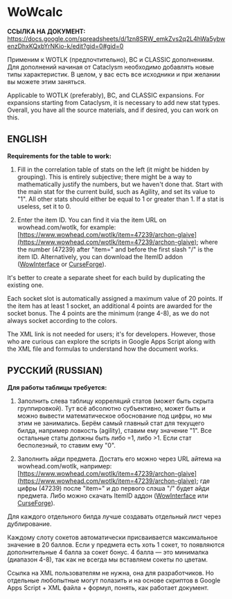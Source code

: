# WoWcalc

**ССЫЛКА НА ДОКУМЕНТ:** https://docs.google.com/spreadsheets/d/1zn8SRW_emkZvs2q2L4hWa5ybwenzDhxKQxbYrNKio-k/edit?gid=0#gid=0

Применим к WOTLK (предпочтительно), BC и CLASSIC дополнениям. Для дополнений начиная от Cataclysm необходимо добавлять новые типы характеристик. В целом, у вас есть все исходники и при желании вы можете этим заняться.

Applicable to WOTLK (preferably), BC, and CLASSIC expansions. For expansions starting from Cataclysm, it is necessary to add new stat types. Overall, you have all the source materials, and if desired, you can work on this.

## ENGLISH

**Requirements for the table to work:**

1. Fill in the correlation table of stats on the left (it might be hidden by grouping). This is entirely subjective; there might be a way to mathematically justify the numbers, but we haven't done that. Start with the main stat for the current build, such as Agility, and set its value to "1". All other stats should either be equal to 1 or greater than 1. If a stat is useless, set it to 0.

2. Enter the item ID. You can find it via the item URL on wowhead.com/wotlk, for example: [https://www.wowhead.com/wotlk/item=47239/archon-glaive](https://www.wowhead.com/wotlk/item=47239/archon-glaive); where the number (47239) after "item=" and before the first slash "/" is the item ID. Alternatively, you can download the ItemID addon ([WowInterface](https://www.wowinterface.com/downloads/info22048-ItemID.html) or [CurseForge](https://www.curseforge.com/wow/addons/project-3985)).

It's better to create a separate sheet for each build by duplicating the existing one.

Each socket slot is automatically assigned a maximum value of 20 points. If the item has at least 1 socket, an additional 4 points are awarded for the socket bonus. The 4 points are the minimum (range 4-8), as we do not always socket according to the colors.

The XML link is not needed for users; it's for developers. However, those who are curious can explore the scripts in Google Apps Script along with the XML file and formulas to understand how the document works.

## РУССКИЙ (RUSSIAN)

**Для работы таблицы требуется:**

1. Заполнить слева таблицу корреляций статов (может быть скрыта группировкой). Тут всё абсолютно субъективно, может быть и можно вывести математическое обоснование под цифры, но мы этим не занимались. Берём самый главный стат для текущего билда, например ловкость (agility), ставим ему значение "1". Все остальные статы должны быть либо =1, либо >1. Если стат бесполезный, то ставим ему "0".

2. Заполнить айди предмета. Достать его можно через URL айтема на wowhead.com/wotlk, например: [https://www.wowhead.com/wotlk/item=47239/archon-glaive](https://www.wowhead.com/wotlk/item=47239/archon-glaive); где цифры (47239) после "item=" и до первого слэша "/" будет айди предмета. Либо можно скачать ItemID аддон ([WowInterface](https://www.wowinterface.com/downloads/info22048-ItemID.html) или [CurseForge](https://www.curseforge.com/wow/addons/project-3985)).

Для каждого отдельного билда лучше создавать отдельный лист через дублирование.

Каждому слоту сокетов автоматически присваивается максимальное значение в 20 баллов. Если у предмета есть хоть 1 сокет, то появляются дополнительные 4 балла за сокет бонус. 4 балла — это минималка (диапазон 4-8), так как не всегда мы вставляем сокеты по цветам.

Ссылка на XML пользователям не нужна, она для разработчиков. Но отдельные любопытные могут полазить и на основе скриптов в Google Apps Script + XML файла + формул, понять, как работает документ.
